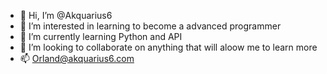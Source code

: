- 👋 Hi, I’m @Akquarius6
- 👀 I’m interested in learning to become a advanced programmer 
- 🌱 I’m currently learning Python and API 
- 💞️ I’m looking to collaborate on anything that will aloow me to learn more 
- 📫 Orland@akquarius6.com

<!---
Akquarius6/Akquarius6 is a ✨ special ✨ repository because its `README.md` (this file) appears on your GitHub profile.
You can click the Preview link to take a look at your changes.
--->
